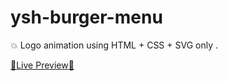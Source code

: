 # ysh-burger-menu
:collision: Logo animation using HTML + CSS + SVG only .

[:rocket:Live Preview:rocket:](https://yahya-sh.github.io/ysh-burger-menu/)
